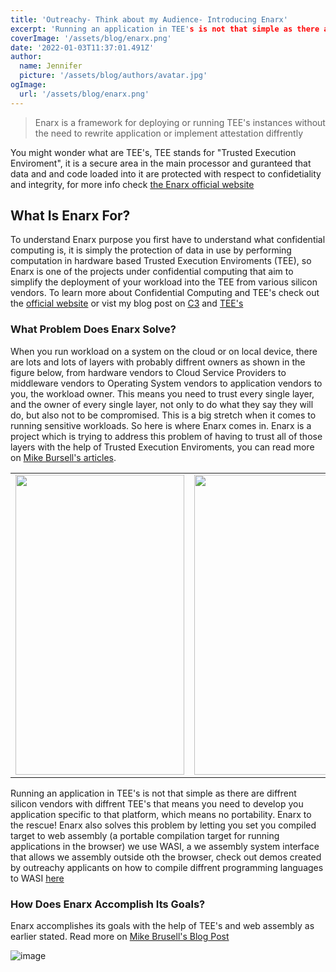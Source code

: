 ```yaml
---
title: 'Outreachy- Think about my Audience- Introducing Enarx'
excerpt: 'Running an application in TEE's is not that simple as there are diffrent silicon vendors with diffrent TEE's that means you need to develop you application specific to that platform, which means no portability..'
coverImage: '/assets/blog/enarx.png'
date: '2022-01-03T11:37:01.491Z'
author:
  name: Jennifer
  picture: '/assets/blog/authors/avatar.jpg'
ogImage:
  url: '/assets/blog/enarx.png'
---
```


> Enarx is a framework for deploying or running TEE's instances without the need to rewrite application or implement attestation diffrently

You might wonder what are TEE's, TEE stands for "Trusted Execution Enviroment", it is a secure area in the main processor and guranteed that data and and code loaded into it are protected with respect to confidetiality and integrity, for more info check [the Enarx official website](https://enarx.dev/)



## What Is Enarx For?

To understand Enarx purpose you first have to understand what confidential computing is, it is simply the protection of data in use by performing computation in hardware based Trusted Execution Enviroments (TEE), so Enarx is one of the projects under confidential computing that aim to simplify the deployment of your workload into the TEE from various silicon vendors. To learn more about Confidential Computing and TEE's check out the [official website](https://confidentialcomputing.io/) or vist my blog post on [C3](https://jenniferchukwu.com/posts/confidentialcomputing) and [TEE's](https://jenniferchukwu.com/posts/trustedexecution)


### What Problem Does Enarx Solve?
When you run workload on a system on the cloud or on local device, there are lots and lots of layers with probably diffrent owners as shown in the figure below, from hardware vendors to Cloud Service Providers  to middleware vendors to Operating System vendors to application vendors to you, the workload owner. This means you need to trust every single layer, and the owner of every single layer, not only to do what they say they will do, but also not to be compromised.  This is a big stretch when it comes to running sensitive workloads. So here is where Enarx comes in. Enarx is a project which is trying to address this problem of having to trust all of 
those layers with the help of Trusted Execution Enviroments, you can read more on [Mike Bursell's articles](https://aliceevebob.com/2019/05/07/announcing-enarx/).

<table cellpadding="35" cellspacing="35">
  <tr>
    <td><img src="/assets/blog/classic-cloud-virt-arch-1.png" width=270 height=480></td>
    <td><img src="/assets/blog/reduced-arch.png" width=270 height=480></td>
  </tr>
 </table>



Running an application in TEE's is not that simple as there are diffrent silicon vendors with diffrent TEE's that means you need to develop you application specific to that platform, which means no portability. Enarx to the rescue! Enarx also solves this problem by letting you set you compiled target to web assembly (a portable compilation target for running applications in the browser) we use WASI, a we assembly system interface that allows we assembly outside oth the browser, check out demos created by outreachy applicants on how to compile diffrent programming languages to WASI [here](https://enarx.dev/docs/WebAssembly/Introduction)


### How Does Enarx Accomplish Its Goals?
Enarx accomplishes its goals with the help of TEE's and web assembly as earlier stated. Read more on [Mike Brusell's Blog Post](https://aliceevebob.com/2020/04/28/an-enarx-milestone-binaries/)

![image](/assets/blog/enarx-general-arch.webp)